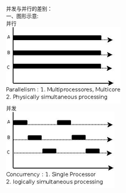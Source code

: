 并发与并行的差别：  
一、图形示意:    
并行  
![Concurrency](https://github.com/lois00/recommence/blob/master/OPERATING_SYSTEM/PIC/Concurrency.gif)    
并发  
![Parallelism](https://github.com/lois00/recommence/blob/master/OPERATING_SYSTEM/PIC/Parallelism.gif)  

